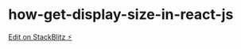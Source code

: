 # how-get-display-size-in-react-js

[Edit on StackBlitz ⚡️](https://stackblitz.com/edit/react-vgumqc)